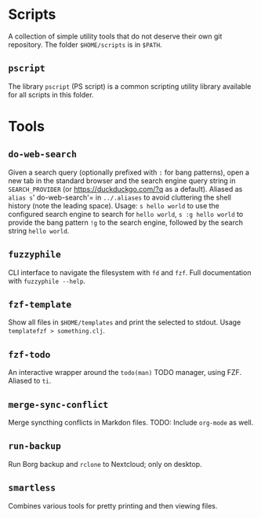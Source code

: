 # Scripts

A collection of simple utility tools that do not deserve their own git
repository. The folder `$HOME/scripts` is in
`$PATH`.

## `pscript`

The library `pscript` (PS script) is a common scripting
utility library available for all scripts in this folder.

# Tools

## `do-web-search`

Given a search query (optionally prefixed with `:` for bang
patterns), open a new tab in the standard browser and the search engine
query string in `SEARCH_PROVIDER` (or
<https://duckduckgo.com/?q> as a default). Aliased as
`alias s`\' do-web-search\'= in `../.aliases` to
avoid cluttering the shell history (note the leading space). Usage:
`s hello world` to use the configured search engine to search
for `hello world`, `s :g hello world` to provide
the bang pattern `!g` to the search engine, followed by the
search string `hello world`.

## `fuzzyphile`

CLI interface to navigate the filesystem with `fd` and `fzf`.
Full documentation with `fuzzyphile --help`. 

## `fzf-template`

Show all files in `$HOME/templates` and print the selected to
stdout. Usage `templatefzf > something.clj`.

## `fzf-todo`

An interactive wrapper around the `todo(man)` TODO manager,
using FZF. Aliased to `ti`.

## `merge-sync-conflict`

Merge syncthing conflicts in Markdon files. TODO: Include
`org-mode` as well.

## `run-backup`

Run Borg backup and `rclone` to Nextcloud; only on desktop.

## `smartless`

Combines various tools for pretty printing and then viewing files.
